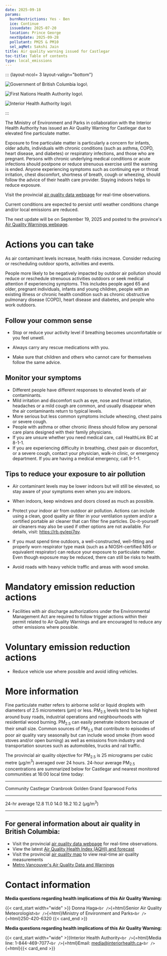 ```yaml
---
date: 2025-09-18
params:
  burnRestrictions: Yes - Ben
  ice: Continue
  issuedate: 2025-07-20
  location: Prince George
  nextUpdate: 2025-09-28
  pollutant: PM25 & PM10
  sel_aqMet: Sakshi Jain
title: Air quality warning issued for Castlegar
toc-title: Table of contents
type: local_emissions
---
```


<!--
Copyright 2025 Province of British Columbia

This work is licensed under the Creative Commons Attribution 4.0 International License.
To view a copy of this license, visit http://creativecommons.org/licenses/by/4.0/.
-->
<!-- Logo header, the layout-col should be set based on number of logos including FHNA and BCGov -->
<!-- the trailing slash means the text in square brackets is alt text -->

::: {layout-ncol= 3 layout-valign="bottom"}

![Government of British Columbia logo](/assets/logo_BCID_V_RGB_pos.png)\

![First Nations Health Authority logo](/assets/logo_FNHA.png)\

![Interior Health Authority logo](/assets/logo_IH.png)\

:::

The Ministry of Environment and Parks in collaboration with the Interior
Health Authority has issued an Air Quality Warning for Castlegar due to
elevated fine particulate matter.

Exposure to fine particulate matter is particularly a concern for
infants, older adults, individuals with chronic conditions (such as
asthma, COPD, heart disease, and diabetes) or respiratory infections,
and those who are pregnant. Persons with chronic underlying medical
conditions or acute infections should postpone or reduce strenuous
exercise until the warning is ended. Anyone experiencing symptoms such
as continuing eye or throat irritation, chest discomfort, shortness of
breath, cough or wheezing, should follow the advice of their health care
provider. Staying indoors helps to reduce exposure.

Visit the provincial [air quality data
webpage](https://www2.gov.bc.ca/gov/content/environment/air-land-water/air/air-quality)
for real-time observations.

Current conditions are expected to persist until weather conditions
change and/or local emissions are reduced.

The next update will be on September 19, 2025 and posted to the
province's [Air Quality Warnings
webpage](https://www.gov.bc.ca/airquality).

# Actions you can take

As air contaminant levels increase, health risks increase. Consider
reducing or rescheduling outdoor sports, activities and events.

People more likely to be negatively impacted by outdoor air pollution
should reduce or reschedule strenuous activities outdoors or seek
medical attention if experiencing symptoms. This includes people aged 65
and older, pregnant individuals, infants and young children, people with
an existing illness or chronic health condition such as chronic
obstructive pulmonary disease (COPD), heart disease and diabetes, and
people who work outdoors.

## Follow your common sense

-   Stop or reduce your activity level if breathing becomes
    uncomfortable or you feel unwell.

-   Always carry any rescue medications with you.

-   Make sure that children and others who cannot care for themselves
    follow the same advice.

## Monitor your symptoms

-   Different people have different responses to elevated levels of air
    contaminants.
-   Mild irritation and discomfort such as eye, nose and throat
    irritation, headaches or a mild cough are common, and usually
    disappear when the air contaminants return to typical levels.
-   More serious but less common symptoms include wheezing, chest pains
    or severe cough.
-   People with asthma or other chronic illness should follow any
    personal care plans designed with their family physicians.
-   If you are unsure whether you need medical care, call HealthLink BC
    at 8-1-1.
-   If you are experiencing difficulty in breathing, chest pain or
    discomfort, or a severe cough, contact your physician, walk-in
    clinic, or emergency department. If you are having a medical
    emergency, call 9-1-1.

## Tips to reduce your exposure to air pollution

-   Air contaminant levels may be lower indoors but will still be
    elevated, so stay aware of your symptoms even when you are indoors.

-   When indoors, keep windows and doors closed as much as possible.

-   Protect your indoor air from outdoor air pollution. Actions can
    include using a clean, good quality air filter in your ventilation
    system and/or a certified portable air cleaner that can filter fine
    particles. Do-it-yourself air cleaners may also be used if other
    options are not available. For details, visit: https://rb.gy/epi7qv.

-   If you must spend time outdoors, a well-constructed, well-fitting
    and properly worn respirator type mask (such as a NIOSH-certified
    N95 or equivalent respirator) can reduce your exposure to
    particulate matter. Even though exposure may be reduced, there can
    still be risks to health.

-   Avoid roads with heavy vehicle traffic and areas with wood smoke.

# Mandatory emission reduction actions

-   Facilities with air discharge authorizations under the Environmental
    Management Act are required to follow trigger actions within their
    permit related to Air Quality Warnings and are encouraged to reduce
    any other emissions where possible.

# Voluntary emission reduction actions

-   Reduce vehicle use where possible and avoid idling vehicles.

# More information

Fine particulate matter refers to airborne solid or liquid droplets with
diameters of 2.5 micrometers ($\mu$m) or less. PM$_{2.5}$ levels tend to
be highest around busy roads, industrial operations and neighbourhoods
with residential wood burning. PM$_{2.5}$ can easily penetrate indoors
because of their small size. Common sources of PM$_{2.5}$ that
contribute to episodes of poor air quality vary seasonally but can
include wood smoke (from wood stoves and/or open burning) as well as
emissions from industry and transportation sources such as automobiles,
trucks and rail traffic.

The provincial air quality objective for PM$_{2.5}$ is 25 micrograms per
cubic metre ($\mu$g/m$^{3}$) averaged over 24 hours. 24-hour average
PM$_{2.5}$ concentrations are summarized below for Castlegar and nearest
monitored communities at 16:00 local time today:

  ----------------------------------------------------------------------------------
  Community                   Castlegar   Cranbrook   Golden   Grand      Sparwood
                                                               Forks      
  --------------------------- ----------- ----------- -------- ---------- ----------
  24-hr average               12.8        11.0        14.0     18.2       10.2
  ($\mu$g/m$^{3}$)                                                        

  ----------------------------------------------------------------------------------

## For general information about air quality in British Columbia:

-   Visit the provincial [air quality data
    webpage](https://www2.gov.bc.ca/gov/content/environment/air-land-water/air/air-quality)
    for real-time observations.
-   View the latest [Air Quality Health Index (AQHI) and
    forecast](https://www.env.gov.bc.ca/epd/bcairquality/data/aqhi-table.html)
-   Visit the provincial [air quality
    map](https://www.env.gov.bc.ca/epd/bcairquality/readings/find-stations-map.html)
    to view real-time air quality measurements
-   [Metro Vancouver's Air Quality Data and
    Warnings](https://metrovancouver.org/services/air-quality-climate-action/air-quality-data-and-advisories)

# Contact information

**Media questions regarding health implications of this Air Quality
Warning:**

{{< card_start width="wide" >}} Donna Haga`<br />`{=html}Senior Air
Quality Meteorologist`<br />`{=html}Ministry of Environment and
Parks`<br />`{=html}250-420-6320 {{< card_end >}}

**Media questions regarding health implications of this Air Quality
Warning:**

{{< card_start  width="wide" >}}Interior Health
Authority`<br />`{=html}Media line: 1-844-469-7077`<br />`{=html}Email:
media@interiorhealth.ca`<br />`{=html}{{< card_end >}}

